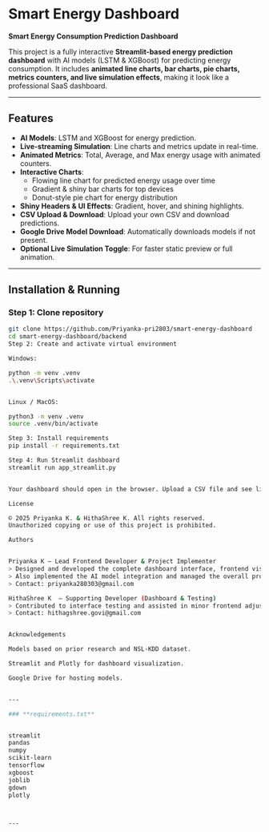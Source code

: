 # Smart Energy Dashboard

 **Smart Energy Consumption Prediction Dashboard**  

This project is a fully interactive **Streamlit-based energy prediction dashboard** with AI models (LSTM & XGBoost) for predicting energy consumption. It includes **animated line charts, bar charts, pie charts, metrics counters, and live simulation effects**, making it look like a professional SaaS dashboard.

---

## Features

- **AI Models**: LSTM and XGBoost for energy prediction.
- **Live-streaming Simulation**: Line charts and metrics update in real-time.
- **Animated Metrics**: Total, Average, and Max energy usage with animated counters.
- **Interactive Charts**:  
  - Flowing line chart for predicted energy usage over time  
  - Gradient & shiny bar charts for top devices  
  - Donut-style pie chart for energy distribution  
- **Shiny Headers & UI Effects**: Gradient, hover, and shining highlights.
- **CSV Upload & Download**: Upload your own CSV and download predictions.
- **Google Drive Model Download**: Automatically downloads models if not present.
- **Optional Live Simulation Toggle**: For faster static preview or full animation.

---

## Installation & Running

### Step 1: Clone repository 
```bash
git clone https://github.com/Priyanka-pri2803/smart-energy-dashboard
cd smart-energy-dashboard/backend
Step 2: Create and activate virtual environment

Windows:

python -m venv .venv
.\.venv\Scripts\activate


Linux / MacOS:

python3 -m venv .venv
source .venv/bin/activate

Step 3: Install requirements
pip install -r requirements.txt

Step 4: Run Streamlit dashboard
streamlit run app_streamlit.py


Your dashboard should open in the browser. Upload a CSV file and see live animated predictions, metrics, and charts.

License

© 2025 Priyanka K. & HithaShree K. All rights reserved.
Unauthorized copying or use of this project is prohibited.

Authors


Priyanka K – Lead Frontend Developer & Project Implementer  
> Designed and developed the complete dashboard interface, frontend visuals, and data integration components.  
> Also implemented the AI model integration and managed the overall project development.  
> Contact: priyanka280303@gmail.com  

HithaShree K  – Supporting Developer (Dashboard & Testing)  
> Contributed to interface testing and assisted in minor frontend adjustments during the implementation phase.  
> Contact: hithagshree.govi@gmail.com  


Acknowledgements

Models based on prior research and NSL-KDD dataset.

Streamlit and Plotly for dashboard visualization.

Google Drive for hosting models.


---

### **requirements.txt**


streamlit
pandas
numpy
scikit-learn
tensorflow
xgboost
joblib
gdown
plotly



---
